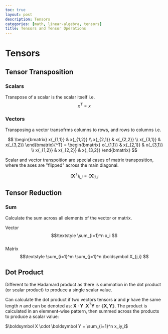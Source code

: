 ```yaml
---
toc: true
layout: post
description: Tensors
categories: [math, linear-algebra, tensors]
title: Tensors and Tensor Operations
---
```


# Tensors

## Tensor Transposition

### Scalars

Transpose of a scalar is the scalar itself i.e. $$x{^T} = x$$

### Vectors

Transposing a vector transofrms columns to rows, and rows to columns i.e.

$$
\begin{bmatrix} x{_{1,1}} & x{_{1,2}} \\ x{_{2,1}} & x{_{2,2}} \\ x{_{3,1}} & x{_{3,2}}
\end{bmatrix}{^T} =
\begin{bmatrix}
x{_{1,1}} & x{_{2,1}} & x{_{3,1}} \\
x{_{1,2}} & x{_{2,2}} & x{_{3,2}}
\end{bmatrix}
$$

Scalar and vector transpoition are special cases of matrix transposition, where the axes are "flipped" across the main diagonal.

$$(\boldsymbol X^T)_{i,j} = (\boldsymbol X)_{j,i} $$

## Tensor Reduction

### Sum

Calculate the sum across all elements of the vector or matrix.

Vector
$$\textstyle \sum_{i=1}^n x_i $$  
Matrix 
$$\textstyle \sum_{i=1}^m \sum_{j=1}^n \boldsymbol X_{j,i} $$

## Dot Product

Different to the Hadamard product as there is summation in the dot product (or scalar product) to produce a single scalar value.

Can calculate the dot product if two vectors tensors _**x**_  and _**y**_ have the same length $n$ and can be denoted as: 
$\boldsymbol X\cdot \boldsymbol Y$ ,$\boldsymbol X^T \boldsymbol Y$  or $\lang \boldsymbol X,\boldsymbol Y \rang$.
The product is calculated in an elemnent-wise pattern, then summed across the products to produce a scalar value:

$\boldsymbol X \cdot \boldsymbol Y = \sum_{i=1}^n x_iy_i$


